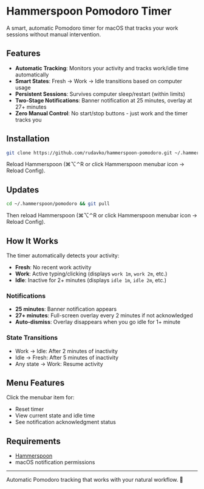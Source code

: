 # Hammerspoon Pomodoro Timer

A smart, automatic Pomodoro timer for macOS that tracks your work sessions without manual intervention.

## Features

- **Automatic Tracking**: Monitors your activity and tracks work/idle time automatically
- **Smart States**: Fresh → Work → Idle transitions based on computer usage
- **Persistent Sessions**: Survives computer sleep/restart (within limits)
- **Two-Stage Notifications**: Banner notification at 25 minutes, overlay at 27+ minutes
- **Zero Manual Control**: No start/stop buttons - just work and the timer tracks you

## Installation

```bash
git clone https://github.com/rudavko/hammerspoon-pomodoro.git ~/.hammerspoon/pomodoro && echo "require('pomodoro')" >> ~/.hammerspoon/init.lua
```

Reload Hammerspoon (⌘⌥⌃R or click Hammerspoon menubar icon → Reload Config).

## Updates

```bash
cd ~/.hammerspoon/pomodoro && git pull
```

Then reload Hammerspoon (⌘⌥⌃R or click Hammerspoon menubar icon → Reload Config).

## How It Works

The timer automatically detects your activity:

- **Fresh**: No recent work activity 
- **Work**: Active typing/clicking (displays `work 1m`, `work 2m`, etc.)
- **Idle**: Inactive for 2+ minutes (displays `idle 1m`, `idle 2m`, etc.)

### Notifications

- **25 minutes**: Banner notification appears
- **27+ minutes**: Full-screen overlay every 2 minutes if not acknowledged
- **Auto-dismiss**: Overlay disappears when you go idle for 1+ minute

### State Transitions

- Work → Idle: After 2 minutes of inactivity
- Idle → Fresh: After 5 minutes of inactivity  
- Any state → Work: Resume activity

## Menu Features

Click the menubar item for:
- Reset timer
- View current state and idle time
- See notification acknowledgment status

## Requirements

- [Hammerspoon](http://www.hammerspoon.org/)
- macOS notification permissions

---

Automatic Pomodoro tracking that works with your natural workflow. 🍅
